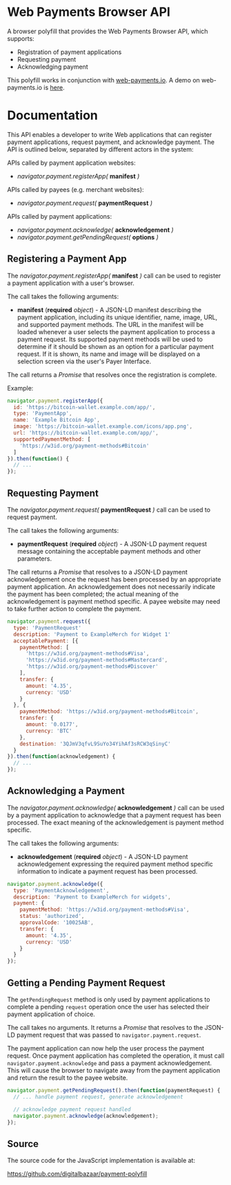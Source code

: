 # Web Payments Browser API

A browser polyfill that provides the Web Payments Browser API, which
supports:

 * Registration of payment applications
 * Requesting payment
 * Acknowledging payment

This polyfill works in conjunction with [web-payments.io][]. A
demo on web-payments.io is [here](https://web-payments.io).

# Documentation

This API enables a developer to write Web applications that can register
payment applications, request payment, and acknowledge payment. The
API is outlined below, separated by different actors in the system:

APIs called by payment application websites:
* *navigator.payment.registerApp(* **manifest** *)*

APIs called by payees (e.g. merchant websites):
* *navigator.payment.request(* **paymentRequest** *)*

APIs called by payment applications:
* *navigator.payment.acknowledge(* **acknowledgement** *)*
* *navigator.payment.getPendingRequest(* **options** *)*

## Registering a Payment App

The *navigator.payment.registerApp(* **manifest** *)* call can be used to
register a payment application with a user's browser.

The call takes the following arguments:

* **manifest** (**required** *object*) - A JSON-LD manifest describing the
  payment application, including its unique identifier, name, image, URL, and
  supported payment methods. The URL in the manifest will be loaded whenever a
  user selects the payment application to process a payment request. Its
  supported payment methods will be used to determine if it should be shown
  as an option for a particular payment request. If it is shown, its name and
  image will be displayed on a selection screen via the user's Payer Interface.

The call returns a *Promise* that resolves once the registration is complete.

Example:

```javascript
navigator.payment.registerApp({
  id: 'https://bitcoin-wallet.example.com/app/',
  type: 'PaymentApp',
  name: 'Example Bitcoin App',
  image: 'https://bitcoin-wallet.example.com/icons/app.png',
  url: 'https://bitcoin-wallet.example.com/app/',
  supportedPaymentMethod: [
    'https://w3id.org/payment-methods#Bitcoin'
  ]
}).then(function() {
  // ...
});
```

## Requesting Payment

The *navigator.payment.request(* **paymentRequest** *)* call can be
used to request payment.

The call takes the following arguments:

* **paymentRequest** (**required** *object*) - A JSON-LD payment request
  message containing the acceptable payment methods and other parameters.

The call returns a *Promise* that resolves to a JSON-LD payment acknowledgement
once the request has been processed by an appropriate payment application. An
acknowledgement does not necessarily indicate the payment has been completed;
the actual meaning of the acknowledgement is payment method specific. A payee
website may need to take further action to complete the payment.

```javascript
navigator.payment.request({
  type: 'PaymentRequest'
  description: 'Payment to ExampleMerch for Widget 1'
  acceptablePayment: [{
    paymentMethod: [
      'https://w3id.org/payment-methods#Visa',
      'https://w3id.org/payment-methods#Mastercard',
      'https://w3id.org/payment-methods#Discover'
    ],
    transfer: {
      amount: '4.35',
      currency: 'USD'
    }
  }, {
    paymentMethod: 'https://w3id.org/payment-methods#Bitcoin',
    transfer: {
      amount: '0.0177',
      currency: 'BTC'
    },
    destination: '3QJmV3qfvL9SuYo34YihAf3sRCW3qSinyC'
  }
}).then(function(acknowledgement) {
  // ...
});
```

## Acknowledging a Payment

The *navigator.payment.acknowledge(* **acknowledgement** *)* call can be used
by a payment application to acknowledge that a payment request has been
processed. The exact meaning of the acknowledgement is payment method specific.

The call takes the following arguments:

* **acknowledgement** (**required** *object*) - A JSON-LD payment
  acknowledgement expressing the required payment method specific information
  to indicate a payment request has been processed.

```javascript
navigator.payment.acknowledge({
  type: 'PaymentAcknowledgement',
  description: 'Payment to ExampleMerch for widgets',
  payment: {
    paymentMethod: 'https://w3id.org/payment-methods#Visa',
    status: 'authorized',
    approvalCode: '10025AB',
    transfer: {
      amount: '4.35',
      currency: 'USD'
    }
  }
});
```

## Getting a Pending Payment Request

The `getPendingRequest` method is only used by payment applications to
complete a pending `request` operation once the user has selected their
payment application of choice.

The call takes no arguments. It returns a *Promise* that resolves to the
JSON-LD payment request that was passed to `navigator.payment.request`.

The payment application can now help the user process the payment request.
Once payment application has completed the operation, it must call
`navigator.payment.acknowledge` and pass a payment acknowledgement. This will
cause the browser to navigate away from the payment application and return
the result to the payee website.

```javascript
navigator.payment.getPendingRequest().then(function(paymentRequest) {
  // ... handle payment request, generate acknowledgement

  // acknowledge payment request handled
  navigator.payment.acknowledge(acknowledgement);
});
```

Source
------

The source code for the JavaScript implementation is available at:

https://github.com/digitalbazaar/payment-polyfill


[web-payments.io]: https://github.com/digitalbazaar/web-payments.io
